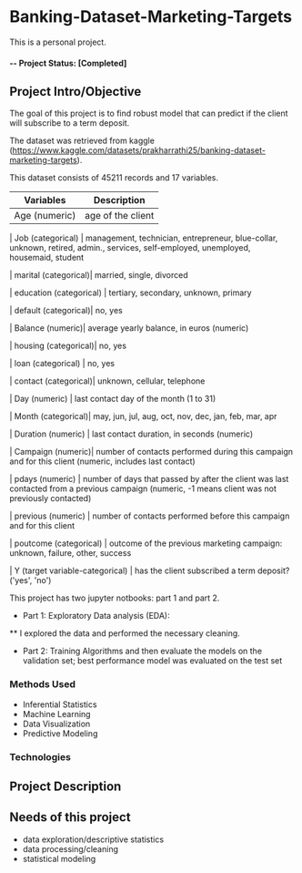 # Banking-Dataset-Marketing-Targets
This is a personal project. 
#### -- Project Status: [Completed]
## Project Intro/Objective
The goal of this project is to find robust model that can predict if the client will subscribe to a term deposit.


The dataset was retrieved from kaggle (https://www.kaggle.com/datasets/prakharrathi25/banking-dataset-marketing-targets). 

This dataset consists of 45211 records and 17 variables. 

|Variables | Description
------- | ------- 
|Age (numeric) | age of the client 
    
| Job (categorical) | management, technician, entrepreneur, blue-collar, unknown, retired, admin., services, self-employed, unemployed, housemaid, student

| marital (categorical)| married, single, divorced

| education (categorical) | tertiary, secondary, unknown, primary

| default (categorical)| no, yes
   
| Balance (numeric)| average yearly balance, in euros (numeric) 

| housing (categorical)| no, yes
   
| loan (categorical) | no, yes
   
| contact (categorical)| unknown, cellular, telephone
  
| Day (numeric) | last contact day of the month (1 to 31)
   
| Month (categorical)| may, jun, jul, aug, oct, nov, dec, jan, feb, mar, apr

| Duration (numeric) | last contact duration, in seconds (numeric)
   
| Campaign (numeric)| number of contacts performed during this campaign and for this client (numeric, includes last contact)
   
| pdays (numeric) | number of days that passed by after the client was last contacted from a previous campaign (numeric, -1 means client was not previously contacted)
   
| previous (numeric) | number of contacts performed before this campaign and for this client

| poutcome (categorical) | outcome of the previous marketing campaign: unknown, failure, other, success
   
| Y (target variable-categorical) | has the client subscribed a term deposit? ('yes', 'no')







This project has two jupyter notbooks: part 1 and part 2.

* Part 1: Exploratory Data analysis (EDA): 

** I explored the data and performed the necessary cleaning. 

* Part 2: Training Algorithms and then evaluate the models on the validation set; best performance model was evaluated on the test set

### Methods Used
* Inferential Statistics
* Machine Learning
* Data Visualization
* Predictive Modeling


### Technologies



## Project Description

 
## Needs of this project

- data exploration/descriptive statistics
- data processing/cleaning
- statistical modeling

